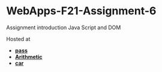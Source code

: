 # WebApps-F21-Assignment-6
Assignment introduction Java Script and DOM

Hosted at
- **[pass]( https://44-563-webapps-f21.github.io/webapps-f21-assignment-6-sujith1233/pass.html)**
- **[Arithmetic]( https://44-563-webapps-f21.github.io/webapps-f21-assignment-6-sujith1233/Arithmetic.html)**
- **[car]( https://44-563-webapps-f21.github.io/webapps-f21-assignment-6-sujith1233/car.html)**
